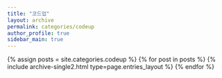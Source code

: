 ```yaml
---
title: "코드업"
layout: archive
permalink: categories/codeup
author_profile: true
sidebar_main: true
---
```



{% assign posts = site.categories.codeup %}
{% for post in posts %} {% include archive-single2.html type=page.entries_layout %} {% endfor %}
